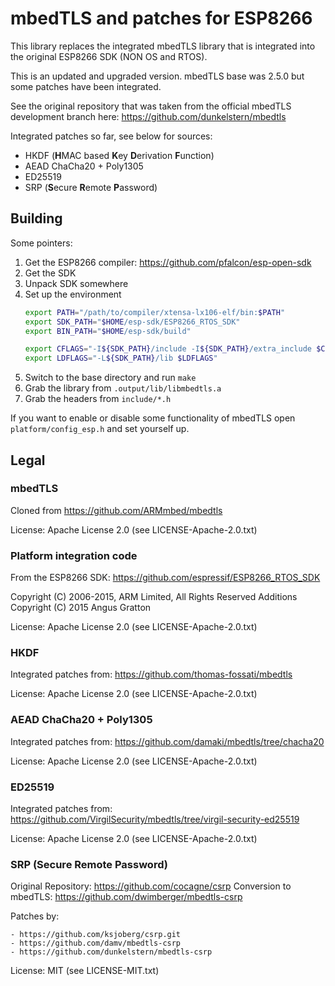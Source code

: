 
# mbedTLS and patches for ESP8266

This library replaces the integrated mbedTLS library that is integrated into the original ESP8266 SDK (NON OS and RTOS).

This is an updated and upgraded version. mbedTLS base was 2.5.0 but some patches have been integrated.

See the original repository that was taken from the official mbedTLS development branch here: https://github.com/dunkelstern/mbedtls

Integrated patches so far, see below for sources:

- HKDF (**H**MAC based **K**ey **D**erivation **F**unction)
- AEAD ChaCha20 + Poly1305
- ED25519
- SRP (**S**ecure **R**emote **P**assword)

## Building

Some pointers:

1. Get the ESP8266 compiler: https://github.com/pfalcon/esp-open-sdk
2. Get the SDK
3. Unpack SDK somewhere
4. Set up the environment
    ```bash
    export PATH="/path/to/compiler/xtensa-lx106-elf/bin:$PATH"
    export SDK_PATH="$HOME/esp-sdk/ESP8266_RTOS_SDK"
    export BIN_PATH="$HOME/esp-sdk/build"

    export CFLAGS="-I${SDK_PATH}/include -I${SDK_PATH}/extra_include $CFLAGS"
    export LDFLAGS="-L${SDK_PATH}/lib $LDFLAGS"
    ```
5. Switch to the base directory and run `make`
6. Grab the library from `.output/lib/libmbedtls.a`
7. Grab the headers from `include/*.h`

If you want to enable or disable some functionality of mbedTLS open `platform/config_esp.h` and set yourself up.

## Legal

### mbedTLS

Cloned from https://github.com/ARMmbed/mbedtls

License: Apache License 2.0 (see LICENSE-Apache-2.0.txt)

### Platform integration code

From the ESP8266 SDK: https://github.com/espressif/ESP8266_RTOS_SDK

Copyright (C) 2006-2015, ARM Limited, All Rights Reserved
Additions Copyright (C) 2015 Angus Gratton

License: Apache License 2.0 (see LICENSE-Apache-2.0.txt)

### HKDF 

Integrated patches from: https://github.com/thomas-fossati/mbedtls

License: Apache License 2.0 (see LICENSE-Apache-2.0.txt)

### AEAD ChaCha20 + Poly1305 

Integrated patches from: https://github.com/damaki/mbedtls/tree/chacha20

License: Apache License 2.0 (see LICENSE-Apache-2.0.txt)

### ED25519

Integrated patches from: https://github.com/VirgilSecurity/mbedtls/tree/virgil-security-ed25519

License: Apache License 2.0 (see LICENSE-Apache-2.0.txt)

### SRP (Secure Remote Password)

Original Repository: https://github.com/cocagne/csrp
Conversion to mbedTLS: https://github.com/dwimberger/mbedtls-csrp

Patches by:

    - https://github.com/ksjoberg/csrp.git
    - https://github.com/damv/mbedtls-csrp
    - https://github.com/dunkelstern/mbedtls-csrp

License: MIT (see LICENSE-MIT.txt)


